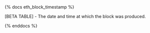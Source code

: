 {% docs eth_block_timestamp %}

[BETA TABLE] - The date and time at which the block was produced.  

{% enddocs %}